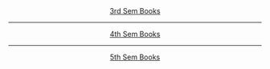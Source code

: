 <div align=center>
  <a href="https://github.com/Sabyasachi-Seal/Books/tree/main/CSE%203rd%20Sem">3rd Sem Books</a>
  <hr>
  <a href="https://github.com/Sabyasachi-Seal/Books/tree/main/CSE%204th%20Sem">4th Sem Books</a>
  <hr>
  <a href="https://github.com/Sabyasachi-Seal/Books/tree/main/CSE%205th%20Sem">5th Sem Books</a>
</div>
